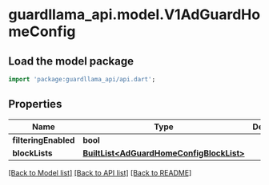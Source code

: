 # guardllama_api.model.V1AdGuardHomeConfig

## Load the model package
```dart
import 'package:guardllama_api/api.dart';
```

## Properties
Name | Type | Description | Notes
------------ | ------------- | ------------- | -------------
**filteringEnabled** | **bool** |  | [optional] 
**blockLists** | [**BuiltList&lt;AdGuardHomeConfigBlockList&gt;**](AdGuardHomeConfigBlockList.md) |  | [optional] 

[[Back to Model list]](../README.md#documentation-for-models) [[Back to API list]](../README.md#documentation-for-api-endpoints) [[Back to README]](../README.md)


